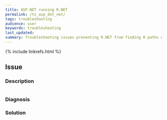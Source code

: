 ```yaml
---
title: ASP.NET running R.NET
permalink: /ts_asp_dot_net/
tags: troubleshooting
audience: user
keywords: troubleshooting
last_updated: 
summary: Troubleshooting issues preventing R.NET from finding R paths on Windows
---
```


{% include linkrefs.html %} 

## Issue 

### Description

```C#
```

### Diagnosis

### Solution


